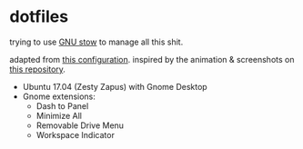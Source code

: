 # dotfiles

trying to use [GNU stow](https://www.gnu.org/software/stow/) to manage all this shit.

adapted from [this configuration](https://github.com/Ullaakut/new-environment-bootstrap). inspired by the animation & screenshots on [this repository](https://github.com/EtixLabs/cameradar).

- Ubuntu 17.04 (Zesty Zapus) with Gnome Desktop
- Gnome extensions:
  - Dash to Panel
  - Minimize All
  - Removable Drive Menu
  - Workspace Indicator
